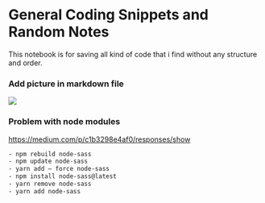# General Coding Snippets and Random Notes
This notebook is for saving all kind of code that i find without any structure and order.

### Add picture in markdown file
![](img.png)

### Problem with node modules
https://medium.com/p/c1b3298e4af0/responses/show

```bash
- npm rebuild node-sass
- npm update node-sass
- yarn add — force node-sass
- npm install node-sass@latest
- yarn remove node-sass 
- yarn add node-sass

